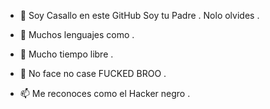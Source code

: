 - 👋 Soy Casallo en este GitHub Soy tu Padre .  Nolo olvides .

- 👀 Muchos lenguajes como .

- 🌱 Mucho tiempo libre .

- 💞️ No face no case FUCKED BROO .

- 📫 Me reconoces como el Hacker negro .

<!---
Casallo/Casallo is a ✨ special ✨ repository because its `README.md` (this file) appears on your GitHub profile.
You can click the Preview link to take a look at your changes.
--->
